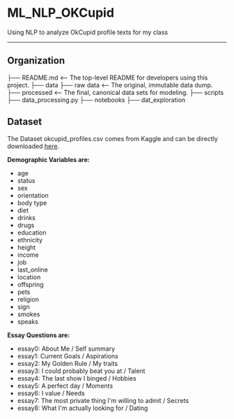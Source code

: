 ML_NLP_OKCupid
==============================

Using NLP to analyze OkCupid profile texts for my class 

--------

## Organization


├── README.md          <-- The top-level README for developers using this project.
├── data 
    ├── raw data                 <-- The original, immutable data dump.
    ├── processed                <-- The final, canonical data sets for modeling.
├── scripts
    ├── data_processing.py
├── notebooks
    ├── dat_exploration

## Dataset
The Dataset okcupid_profiles.csv comes from Kaggle and can be directly downloaded [here](https://www.kaggle.com/datasets/andrewmvd/okcupid-profiles). 

**Demographic Variables are:**  
* age
* status
* sex
* orientation
* body type
* diet
* drinks
* drugs
* education
* ethnicity
* height
* income
* job
* last_online
* location
* offspring
* pets
* religion
* sign
* smokes
* speaks


**Essay Questions are:**
* essay0: About Me / Self summary
* essay1: Current Goals / Aspirations
* essay2: My Golden Rule / My traits
* essay3: I could probably beat you at / Talent
* essay4: The last show I binged / Hobbies
* essay5: A perfect day / Moments
* essay6: I value / Needs
* essay7: The most private thing I'm willing to admit / Secrets
* essay8: What I'm actually looking for / Dating
